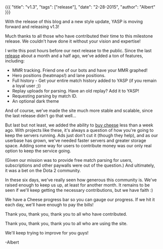 {{{
  "title": "v1.3",
  "tags": ["release"],
  "date": "2-28-2015",
  "author": "Albert"
}}}

With the release of this blog and a new style update, YASP is moving forward and releasing v1.3!

Much thanks to all those who have contributed their time to this milestone release. We couldn't have
done it without your vision and expertise!

I write this post hours before our next release to the public. Since the last [release](http://redd.it/2sp595)
about a month and a half ago, we've added a ton of features, including:

* MMR tracking. Friend one of our bots and have your MMR graphed!
* Hero positions (heatmaps!) and lane positions.
* Full history - Get your entire match history added to YASP (if you remain a loyal user ;))
* Replay uploads for parsing. Have an old replay? Add it to YASP!
* Requesting parsing by match ID.
* An optional dark theme

And of course, we've made the site much more stable and scalable, since the last release didn't go that well...

But last but not least, we added the ability to [buy cheese](//yasp.co/carry) less than a week ago.
With projects like these, it's always a question of how you're going to keep the servers running.
Ads just don't cut it (though they help), and as our userbase has grown, we've needed faster servers 
and greater storage space. Adding some way for users to contribute money was our only real option to
keep the service going.

(Given our mission was to provide free match parsing for users, subscriptions and other paywalls were
out of the question.) And ultimately, it was a bet on the Dota 2 community.

In these six days, we've really seen how generous this community is. We've raised enough to keep us up,
at least for another month. It remains to be seen if we'll keep getting the necessary
contributions, but we have faith :)

We have a Cheese progress bar so you can gauge our progress. If we hit it each day, we'll
have enough to pay the bills!

<script src="https://gist.github.com/albertcui/a3daf8eca79775190328.js"></script>

Thank you, thank you, thank you to all who have contributed.

Thank you, thank you, thank you to all who are using the site.

We'll keep trying to improve for you guys!

-Albert
